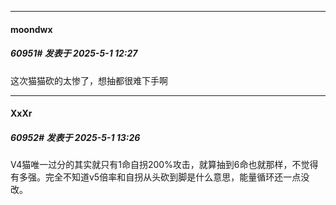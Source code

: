 ﻿
*****

####  moondwx  
##### 60951#       发表于 2025-5-1 12:27

这次猫猫砍的太惨了，想抽都很难下手啊


*****

####  XxXr  
##### 60952#       发表于 2025-5-1 13:26

V4猫唯一过分的其实就只有1命自拐200%攻击，就算抽到6命也就那样，不觉得有多强。完全不知道v5倍率和自拐从头砍到脚是什么意思，能量循环还一点没改。

